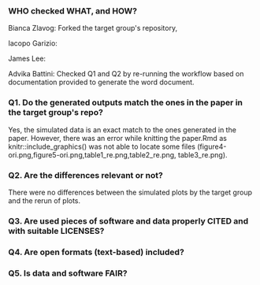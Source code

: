 ### WHO checked WHAT, and HOW?

Bianca Zlavog: Forked the target group's repository, 

Iacopo Garizio:

James Lee:

Advika Battini: Checked Q1 and Q2 by re-running the workflow based on documentation provided to generate the word document.

### Q1. Do the generated outputs match the ones in the paper in the target group's repo?

Yes, the simulated data is an exact match to the ones generated in the paper. However, there was an error while knitting the paper.Rmd as knitr::include_graphics() was not able to locate some files (figure4-ori.png,figure5-ori.png,table1_re.png,table2_re.png, table3_re.png).

### Q2. Are the differences relevant or not?

There were no differences between the simulated plots by the target group and the rerun of plots.

### Q3. Are used pieces of software and data properly CITED and with suitable LICENSES?

### Q4. Are open formats (text-based) included?

### Q5. Is data and software FAIR?